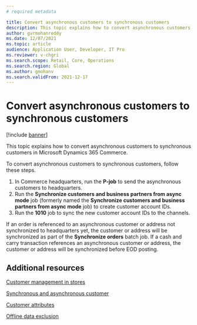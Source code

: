 ```yaml
---
# required metadata

title: Convert asynchronous customers to synchronous customers
description: This topic explains how to convert asynchronous customers to synchronous customers in Microsoft Dynamics 365 Commerce.
author: gvrmohanreddy
ms.date: 12/07/2021
ms.topic: article
audience: Application User, Developer, IT Pro
ms.reviewer: v-chgri
ms.search.scope: Retail, Core, Operations
ms.search.region: Global
ms.author: gmohanv
ms.search.validFrom: 2021-12-17
---
```


# Convert asynchronous customers to synchronous customers

[!include [banner](includes/banner.md)]

This topic explains how to convert asynchronous customers to synchronous customers in Microsoft Dynamics 365 Commerce.

To convert asynchronous customers to synchronous customers, follow these steps.

1. In Commerce headquarters, run the **P-job** to send the asynchronous customers to headquarters. 
1. Run the **Synchronize customers and business partners from async mode** job (formerly named the **Synchronize customers and business partners from async mode** job) to create customer account IDs.
1. Run the **1010** job to sync the new customer account IDs to the channels.

If an order is referenced to an asynchronous customer or address not synchronized to headquarters yet, the customer or address will be synchronized as part of the **Synchronize orders** batch job. If a cash and carry transaction references an asynchronous customer or address, the customer or address will be synchronized before EOD posting.

## Additional resources

[Customer management in stores](/customer-mgmt-stores.md)

[Synchronous and asynchronous customer](/synchronous-and-asynchronous-customers.md)

[Customer attributes](dev-itpro/customer-attributes.md)

[Offline data exclusion](dev-itpro/implementation-considerations-cdx.md#offline-data-exclusion)
